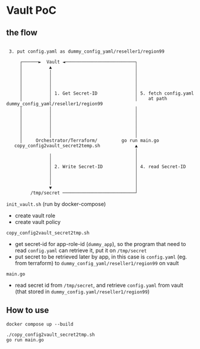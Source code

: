 
# Vault PoC

## the flow

```

 3. put config.yaml as dummy_config_yaml/reseller1/region99

     ┌──────►  Vault ◄──────────────────────────┐
     │          ▲                               │
     │          │                               │
     │          │                               │
     │          │                               │
     │          │                               │
     │          │ 1. Get Secret-ID              │ 5. fetch config.yaml
     │          │                               │    at path dummy_config_yaml/reseller1/region99
     │          │                               │
     │          │                               │
     │          │                               │
     │          │                               │
     │          │                               │
     │          │                               │
     │     Orchestrator/Terraform/         go run main.go
   copy_config2vault_secret2temp.sh             ▲
                                                │
                │                               │
                │                               │
                │ 2. Write Secret-ID            │ 4. read Secret-ID
                │                               │
                │                               │
                │                               │
                ▼                               │
         /tmp/secret ───────────────────────────┘

```

`init_vault.sh` (run by docker-compose)
- create vault role
- create vault policy

`copy_config2vault_secret2tmp.sh`
- get secret-id for app-role-id (`dummy_app`), so the program that need to read `config.yaml` can retrieve it, put it on `/tmp/secret`
- put secret to be retrieved later by app, in this case is `config.yaml` (eg. from terraform) to `dummy_config_yaml/reseller1/region99` on vault 

`main.go`
- read secret id from `/tmp/secret`, and retrieve `config.yaml` from vault (that stored in `dummy_config.yaml/reseller1/region99`)

## How to use

```
docker compose up --build 

./copy_config2vault_secret2tmp.sh
go run main.go
```